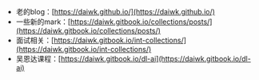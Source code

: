 + 老的blog：[https://daiwk.github.io/](https://daiwk.github.io/)
+ 一些新的mark：[https://daiwk.gitbook.io/collections/posts/](https://daiwk.gitbook.io/collections/posts/)
+ 面试相关：[https://daiwk.gitbook.io/int-collections/](https://daiwk.gitbook.io/int-collections/)
+ 吴恩达课程：[https://daiwk.gitbook.io/dl-ai](https://daiwk.gitbook.io/dl-ai)
